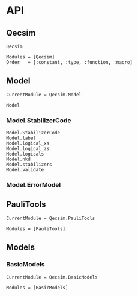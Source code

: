 # API

## Qecsim
```@docs
Qecsim
```
```@autodocs
Modules = [Qecsim]
Order   = [:constant, :type, :function, :macro]
```

## Model
```@meta
CurrentModule = Qecsim.Model
```
```@docs
Model
```
### Model.StabilizerCode
```@docs
Model.StabilizerCode
Model.label
Model.logical_xs
Model.logical_zs
Model.logicals
Model.nkd
Model.stabilizers
Model.validate
```
### Model.ErrorModel

## PauliTools
```@meta
CurrentModule = Qecsim.PauliTools
```
```@autodocs
Modules = [PauliTools]
```

## Models

### BasicModels
```@meta
CurrentModule = Qecsim.BasicModels
```
```@autodocs
Modules = [BasicModels]
```
